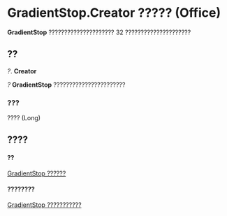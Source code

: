 
# GradientStop.Creator ????? (Office)

 **GradientStop** ????????????????????? 32 ?????????????????????


## ??

 _?_. **Creator**

 _?_ **GradientStop** ???????????????????????


### ???

???? (Long)


## ????


#### ??


[GradientStop ??????](b5003bfc-9ac6-fd56-f214-a0d99db0cf07.md)
#### ????????


[GradientStop ???????????](http://msdn.microsoft.com/library/49a04149-e038-a52a-6bf8-ad05f9630605%28Office.15%29.aspx)